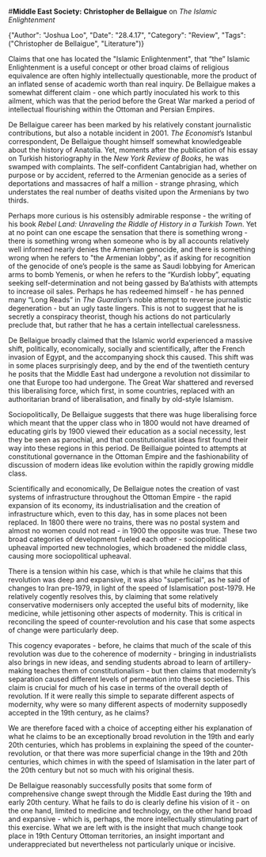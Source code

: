 #**Middle East Society:** **Christopher de Bellaigue** on *The Islamic Enlightenment*

{"Author": "Joshua Loo", "Date": "28.4.17", "Category": "Review", "Tags": ("Christopher de Bellaigue", "Literature")}

Claims that one has located the "Islamic Enlightenment", that “the” Islamic Enlightenment is a useful concept or other broad claims of religious equivalence are often highly intellectually questionable, more the product of an inflated sense of academic worth than real inquiry. De Bellaigue makes a somewhat different claim - one which partly inoculated his work to this ailment, which was that the period before the Great War marked a period of intellectual flourishing within the Ottoman and Persian Empires.

De Bellaigue career has been marked by his relatively constant journalistic contributions, but also a notable incident in 2001. *The Economist*’s Istanbul correspondent, De Bellaigue thought himself somewhat knowledgeable about the history of Anatolia. Yet, moments after the publication of his essay on Turkish historiography in the *New York Review of Books*, he was swamped with complaints. The self-confident Cantabrigian had, whether on purpose or by accident, referred to the Armenian genocide as a series of deportations and massacres of half a million - strange phrasing, which understates the real number of deaths visited upon the Armenians by two thirds.

Perhaps more curious is his ostensibly admirable response - the writing of his book *Rebel Land: Unraveling the Riddle of History in a Turkish Town*. Yet at no point can one escape the sensation that there is something wrong - there is something wrong when someone who is by all accounts relatively well informed nearly denies the Armenian genocide, and there is something wrong when he refers to "the Armenian lobby", as if asking for recognition of the genocide of one’s people is the same as Saudi lobbying for American arms to bomb Yemenis, or when he refers to the “Kurdish lobby”, equating seeking self-determination and not being gassed by Ba’athists with attempts to increase oil sales. Perhaps he has redeemed himself - he has penned many “Long Reads” in *The Guardian*’s noble attempt to reverse journalistic degeneration - but an ugly taste lingers. This is not to suggest that he is secretly a conspiracy theorist, though his actions do not particularly preclude that, but rather that he has a certain intellectual carelessness.

De Bellaigue broadly claimed that the Islamic world experienced a massive shift, politically, economically, socially and scientifically, after the French invasion of Egypt, and the accompanying shock this caused. This shift was in some places surprisingly deep, and by the end of the twentieth century he posits that the Middle East had undergone a revolution not dissimilar to one that Europe too had undergone. The Great War shattered and reversed this liberalising force, which first, in some countries, replaced with an authoritarian brand of liberalisation, and finally by old-style Islamism.

Sociopolitically, De Bellaigue suggests that there was huge liberalising force which meant that the upper class who in 1800 would not have dreamed of educating girls by 1900 viewed their education as a social necessity, lest they be seen as parochial, and that constitutionalist ideas first found their way into these regions in this period. De Beillaigue pointed to attempts at constitutional governance in the Ottoman Empire and the fashionability of discussion of modern ideas like evolution within the rapidly growing middle class.

Scientifically and economically, De Bellaigue notes the creation of vast systems of infrastructure throughout the Ottoman Empire - the rapid expansion of its economy, its industrialisation and the creation of infrastructure which, even to this day, has in some places not been replaced. In 1800 there were no trains, there was no postal system and almost no women could not read - in 1900 the opposite was true. These two broad categories of development fueled each other - sociopolitical upheaval imported new technologies, which broadened the middle class, causing more sociopolitical upheaval.

There is a tension within his case, which is that while he claims that this revolution was deep and expansive, it was also "superficial", as he said of changes to Iran pre-1979, in light of the speed of Islamisation post-1979. He relatively cogently resolves this, by claiming that some relatively conservative modernisers only accepted the useful bits of modernity, like medicine, while jettisoning other aspects of modernity. This is critical in reconciling the speed of counter-revolution and his case that some aspects of change were particularly deep.

This cogency evaporates - before, he claims that much of the scale of this revolution was due to the coherence of modernity - bringing in industrialists also brings in new ideas, and sending students abroad to learn of artillery-making teaches them of constitutionalism - but then claims that modernity’s separation caused different levels of permeation into these societies. This claim is crucial for much of his case in terms of the overall depth of revolution. If it were really this simple to separate different aspects of modernity, why were so many different aspects of modernity supposedly accepted in the 19th century, as he claims?

We are therefore faced with a choice of accepting either his explanation of what he claims to be an exceptionally broad revolution in the 19th and early 20th centuries, which has problems in explaining the speed of the counter-revolution, or that there was more superficial change in the 19th and 20th centuries, which chimes in with the speed of Islamisation in the later part of the 20th century but not so much with his original thesis.

De Bellaigue reasonably successfully posits that some form of comprehensive change swept through the Middle East during the 19th and early 20th century. What he fails to do is clearly define his vision of it - on the one hand, limited to medicine and technology, on the other hand broad and expansive - which is, perhaps, the more intellectually stimulating part of this exercise. What we are left with is the insight that much change took place in 19th Century Ottoman territories, an insight important and underappreciated but nevertheless not particularly unique or incisive.
